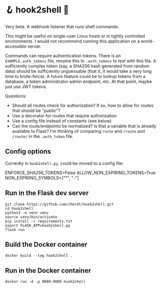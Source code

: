 🪝 hook2shell 🐚
================

Very beta. A webhook listener that runs shell commands.

This might be useful on single-user Linux hosts or in tightly controlled environments. I would not recommend running this application on a world-accessible server.

Commands can require authentication tokens. There is an `EXAMPLE.auth_tokens` file, rename this to `.auth_tokens` to test with this file. A sufficiently complex token (say, a SHA256 hash generated from random data) should be sufficiently unguessable (that it, it would take a very long time to brute-force). A future feature could be to lookup tokens from a database, a token administrator admin endpoint, etc. At that point, maybe just use JWT tokens.

Questions:

* Should all routes check for authorization? If so, how to allow for routes that should be "public"?
* Use a decorator for routes that require authorization
* Use a config file instead of constants (see below)
* Can the route/endpoints be normalized? Is that a variable that is already available to Flask? I'm thinking of comparing `route` and `/route` and `/route/` in the `.auth_token` file.

Config options
--------------

Currently in `hook2shell.py`, could be moved to a config file:

   ENFORCE_SHA256_TOKENS=False
   ALLOW_NON_EXPIRING_TOKENS=True
   NON_EXPIRING_SYMBOLS=["*", "-"]


Run in the Flask dev server
---------------------------

    git clone https://github.com/cherdt/hook2shell.git 
    cd hook2shell
    python3 -m venv venv
    source venv/bin/activate
    pip install -r requirements.txt
    export FLASK_APP=hook2shell.py
    flask run

Build the Docker container
--------------------------

    docker build --tag hook2shell .

Run in the Docker container
---------------------------

    docker run -d -p 9080:9080 hook2shell

